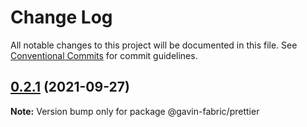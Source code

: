 # Change Log

All notable changes to this project will be documented in this file.
See [Conventional Commits](https://conventionalcommits.org) for commit guidelines.

## [0.2.1](https://github.com/G-G-boy/fabric/compare/@gavin-fabric/prettier@0.2.0...@gavin-fabric/prettier@0.2.1) (2021-09-27)

**Note:** Version bump only for package @gavin-fabric/prettier
